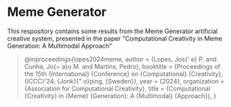 # Meme Generator

This respository contains some results from the Meme Generator artificial creative system, presented in the paper "Computational Creativity in Meme Generation: A Multimodal Approach"

> @inproceedings{lopes2024meme,
  author = {Lopes, Jos{\' e} P. and Cunha, Jo{\~ a}o M. and Martins, Pedro},
  booktitle = {Proceedings of the 15th {International} {Conference} on {Computational} {Creativity}, {ICCC}'24, {Jonk}{\" o}ping, {Sweden}},
  year = {2024},
  organization = {Association for Computational Creativity},
  title = {Computational {Creativity} in {Meme} {Generation}: A {Multimodal} {Approach}},
}
